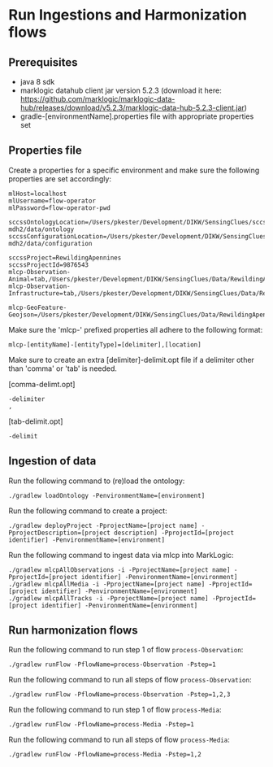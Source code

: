 # Run Ingestions and Harmonization flows

## Prerequisites

- java 8 sdk
- marklogic datahub client jar version 5.2.3 (download it here: https://github.com/marklogic/marklogic-data-hub/releases/download/v5.2.3/marklogic-data-hub-5.2.3-client.jar)
- gradle-[environmentName].properties file with appropriate properties set

## Properties file

Create a properties for a specific environment and make sure the following properties are set accordingly:

````
mlHost=localhost
mlUsername=flow-operator
mlPassword=flow-operator-pwd

sccssOntologyLocation=/Users/pkester/Development/DIKW/SensingClues/sccss-mdh2/data/ontology
sccssConfigurationLocation=/Users/pkester/Development/DIKW/SensingClues/sccss-mdh2/data/configuration

sccssProject=RewildingApennines
sccssProjectId=9876543
mlcp-Observation-Animal=tab,/Users/pkester/Development/DIKW/SensingClues/Data/RewildingApennines/multisources
mlcp-Observation-Infrastructure=tab,/Users/pkester/Development/DIKW/SensingClues/Data/RewildingApennines/fences

mlcp-GeoFeature-Geojson=/Users/pkester/Development/DIKW/SensingClues/Data/RewildingApennines/geojson

````

Make sure the 'mlcp-' prefixed properties all adhere to the following format:

    mlcp-[entityName]-[entityType]=[delimiter],[location]

Make sure to create an extra [delimiter]-delimit.opt file if a delimiter other than 'comma' or 'tab' is needed.

[comma-delimt.opt]
````
-delimiter
,
````

[tab-delimit.opt]
````
-delimit

````


## Ingestion of data

Run the following command to (re)load the ontology:

    ./gradlew loadOntology -PenvironmentName=[environment]

Run the following command to create a project:

    ./gradlew deployProject -PprojectName=[project name] -PprojectDescription=[project description] -PprojectId=[project identifier] -PenvironmentName=[environment]

Run the following command to ingest data via mlcp into MarkLogic:

    ./gradlew mlcpAllObservations -i -PprojectName=[project name] -PprojectId=[project identifier] -PenvironmentName=[environment]
    ./gradlew mlcpAllMedia -i -PprojectName=[project name] -PprojectId=[project identifier] -PenvironmentName=[environment]
    ./gradlew mlcpAllTracks -i -PprojectName=[project name] -PprojectId=[project identifier] -PenvironmentName=[environment]

## Run harmonization flows

Run the following command to run step 1 of flow `process-Observation`:

    ./gradlew runFlow -PflowName=process-Observation -Pstep=1

Run the following command to run all steps of flow `process-Observation`:

    ./gradlew runFlow -PflowName=process-Observation -Pstep=1,2,3

Run the following command to run step 1 of flow `process-Media`:

    ./gradlew runFlow -PflowName=process-Media -Pstep=1

Run the following command to run all steps of flow `process-Media`:

    ./gradlew runFlow -PflowName=process-Media -Pstep=1,2

